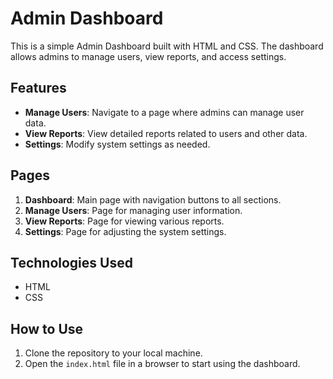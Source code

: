 # Admin Dashboard

This is a simple Admin Dashboard built with HTML and CSS. The dashboard allows admins to manage users, view reports, and access settings.

## Features

- **Manage Users**: Navigate to a page where admins can manage user data.
- **View Reports**: View detailed reports related to users and other data.
- **Settings**: Modify system settings as needed.

## Pages

1. **Dashboard**: Main page with navigation buttons to all sections.
2. **Manage Users**: Page for managing user information.
3. **View Reports**: Page for viewing various reports.
4. **Settings**: Page for adjusting the system settings.

## Technologies Used

- HTML
- CSS

## How to Use

1. Clone the repository to your local machine.
2. Open the `index.html` file in a browser to start using the dashboard.
